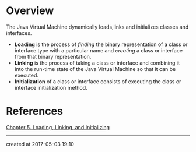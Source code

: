 # Overview

The Java Virtual Machine dynamically loads,links and initializes classes and interfaces.

- **Loading** is the process of *finding* the binary representation of a class or interface type with a particular name and *creating* a class or interface from that binary representation.
- **Linking** is the process of taking a class or interface and combining it into the run-time state of the Java Virtual Machine so that it can be executed.
- **Initialization** of a class or interface consists of executing the class or interface initialization method.





# References

[Chapter 5. Loading, Linking, and Initializing](http://docs.oracle.com/javase/specs/jvms/se8/html/jvms-5.html)



---

created at 2017-05-03 19:10

